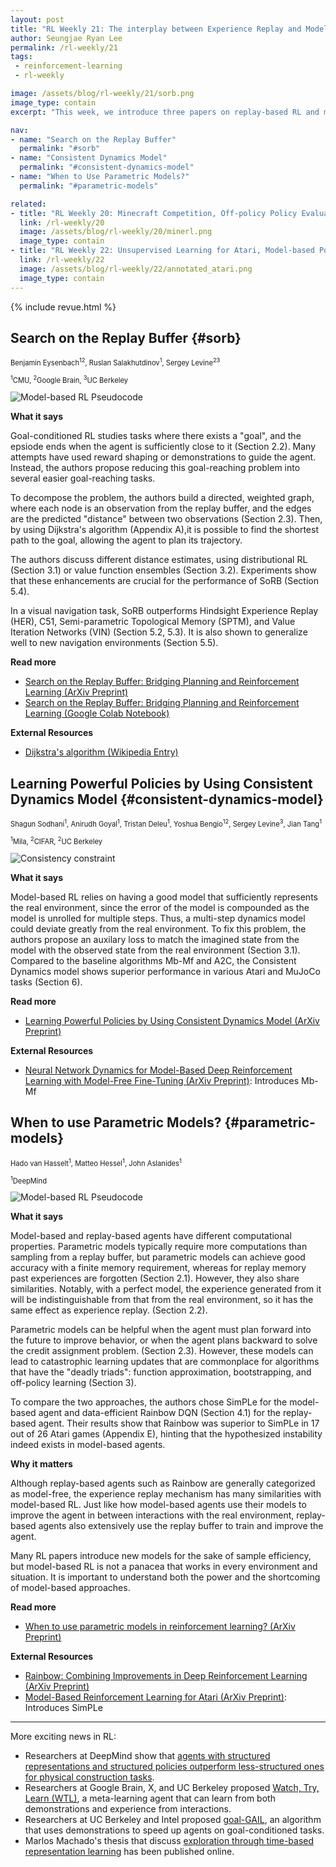 ```yaml
---
layout: post
title: "RL Weekly 21: The interplay between Experience Replay and Model-based RL"
author: Seungjae Ryan Lee
permalink: /rl-weekly/21
tags:
 - reinforcement-learning
 - rl-weekly

image: /assets/blog/rl-weekly/21/sorb.png
image_type: contain
excerpt: "This week, we introduce three papers on replay-based RL and model-based RL. The first paper introduces SoRB, a way to combine experience replay and planning. The second paper introduces a consistency loss to ensure that a model is consistent with the real environment. The final paper compares model-based agents with replay-based agents."

nav:
- name: "Search on the Replay Buffer"
  permalink: "#sorb"
- name: "Consistent Dynamics Model"
  permalink: "#consistent-dynamics-model"
- name: "When to Use Parametric Models?"
  permalink: "#parametric-models"

related:
- title: "RL Weekly 20: Minecraft Competition, Off-policy Policy Evaluation via Classification, and Soft-attention Agent for Interpretability"
  link: /rl-weekly/20
  image: /assets/blog/rl-weekly/20/minerl.png
  image_type: contain
- title: "RL Weekly 22: Unsupervised Learning for Atari, Model-based Policy Optimization, and Adaptive-TD"
  link: /rl-weekly/22
  image: /assets/blog/rl-weekly/22/annotated_atari.png
  image_type: contain
---
```




{% include revue.html %}




## Search on the Replay Buffer {#sorb}

<p class="authors" style="font-size: 0.8em">
Benjamin Eysenbach<sup>12</sup>,
Ruslan Salakhutdinov<sup>1</sup>,
Sergey Levine<sup>23</sup>
</p>
<p class="authors__institutions" style="font-size: 0.8em">
    <sup>1</sup>CMU,
    <sup>2</sup>Google Brain,
    <sup>3</sup>UC Berkeley
</p>

<div class="w50" style="margin: 10px auto;">
  <img src="{{ absolute_url }}/assets/blog/rl-weekly/21/sorb.png" alt="Model-based RL Pseudocode">
</div>

**What it says**

Goal-conditioned RL studies tasks where there exists a "goal", and the epsiode ends when the agent is sufficiently close to it (Section 2.2). Many attempts have used reward shaping or demonstrations to guide the agent. Instead, the authors propose reducing this goal-reaching problem into several easier goal-reaching tasks.

To decompose the problem, the authors build a directed, weighted graph, where each node is an observation from the replay buffer, and the edges are the predicted "distance" between two observations (Section 2.3). Then, by using Dijkstra's algorithm (Appendix A),it is possible to find the shortest path to the goal, allowing the agent to plan its trajectory.

The authors discuss different distance estimates, using distributional RL (Section 3.1) or value function ensembles (Section 3.2). Experiments show that these enhancements are crucial for the performance of SoRB (Section 5.4).

In a visual navigation task, SoRB outperforms Hindsight Experience Replay (HER), C51, Semi-parametric Topological Memory (SPTM), and Value Iteration Networks (VIN) (Section 5.2, 5.3). It is also shown to generalize well to new navigation environments (Section 5.5).

**Read more**

- [Search on the Replay Buffer: Bridging Planning and Reinforcement Learning (ArXiv Preprint)](https://arxiv.org/abs/1906.05253)
- [Search on the Replay Buffer: Bridging Planning and Reinforcement Learning (Google Colab Notebook)](https://colab.research.google.com/drive/1GnyIypicdLf2g--tej3yZguLDkHUgEsk)

**External Resources**

- [Dijkstra's algorithm (Wikipedia Entry)](https://en.wikipedia.org/wiki/Dijkstra%27s_algorithm)







## Learning Powerful Policies by Using Consistent Dynamics Model {#consistent-dynamics-model}

<p class="authors" style="font-size: 0.8em">
Shagun Sodhani<sup>1</sup>,
Anirudh Goyal<sup>1</sup>,
Tristan Deleu<sup>1</sup>,
Yoshua Bengio<sup>12</sup>,
Sergey Levine<sup>3</sup>,
Jian Tang<sup>1</sup>
</p>
<p class="authors__institutions" style="font-size: 0.8em">
    <sup>1</sup>Mila,
    <sup>2</sup>CIFAR,
    <sup>2</sup>UC Berkeley
</p>

<div class="w100" style="margin: 10px auto;">
  <img src="{{ absolute_url }}/assets/blog/rl-weekly/21/consistent.png" alt="Consistency constraint">
</div>

**What it says**

Model-based RL relies on having a good model that sufficiently represents the real environment, since the error of the model is compounded as the model is unrolled for multiple steps. Thus, a multi-step dynamics model could deviate greatly from the real environment. To fix this problem, the authors propose an auxilary loss to match the imagined state from the model with the observed state from the real environment (Section 3.1). Compared to the baseline algorithms Mb-Mf and A2C, the Consistent Dynamics model shows superior performance in various Atari and MuJoCo tasks (Section 6).

**Read more**

- [Learning Powerful Policies by Using Consistent Dynamics Model (ArXiv Preprint)](https://arxiv.org/abs/1906.04355)

**External Resources**

- [Neural Network Dynamics for Model-Based Deep Reinforcement Learning with Model-Free Fine-Tuning (ArXiv Preprint)](https://arxiv.org/abs/1708.02596): Introduces Mb-Mf






## When to use Parametric Models? {#parametric-models}

<p class="authors" style="font-size: 0.8em">
Hado van Hasselt<sup>1</sup>,
Matteo Hessel<sup>1</sup>,
John Aslanides<sup>1</sup>
</p>
<p class="authors__institutions" style="font-size: 0.8em">
    <sup>1</sup>DeepMind
</p>

<div class="w40" style="margin: 10px auto;">
  <img src="{{ absolute_url }}/assets/blog/rl-weekly/21/mbrl.png" alt="Model-based RL Pseudocode">
</div>

**What it says**

Model-based and replay-based agents have different computational properties. Parametric models typically require more computations than sampling from a replay buffer, but parametric models can achieve good accuracy with a finite memory requirement, whereas for replay memory past experiences are forgotten (Section 2.1). However, they also share similarities. Notably, with a perfect model, the experience generated from it will be indistinguishable from that from the real environment, so it has the same effect as experience replay. (Section 2.2).

Parametric models can be helpful when the agent must plan forward into the future to improve behavior, or when the agent plans backward to solve the credit assignment problem. (Section 2.3). However, these models can lead to catastrophic learning updates that are commonplace for algorithms that have the "deadly triads": function approximation, bootstrapping, and off-policy learning (Section 3).

To compare the two approaches, the authors chose SimPLe for the model-based agent and data-efficient Rainbow DQN (Section 4.1) for the replay-based agent. Their results show that Rainbow was superior to SimPLe in 17 out of 26 Atari games (Appendix E), hinting that the hypothesized instability indeed exists in model-based agents.

**Why it matters**

Although replay-based agents such as Rainbow are generally categorized as model-free, the experience replay mechanism has many similarities with model-based RL. Just like how model-based agents use their models to improve the agent in between interactions with the real environment, replay-based agents also extensively use the replay buffer to train and improve the agent.

Many RL papers introduce new models for the sake of sample efficiency, but model-based RL is not a panacea that works in every environment and situation. It is important to understand both the power and the shortcoming of model-based approaches.

**Read more**

- [When to use parametric models in reinforcement learning? (ArXiv Preprint)](https://arxiv.org/abs/1906.05243)

**External Resources**

- [Rainbow: Combining Improvements in Deep Reinforcement Learning (ArXiv Preprint)](https://arxiv.org/abs/1710.02298)
- [Model-Based Reinforcement Learning for Atari (ArXiv Preprint)](https://arxiv.org/abs/1903.00374): Introduces SimPLe






---

More exciting news in RL:

- Researchers at DeepMind show that [agents with structured representations and structured policies outperform less-structured ones for physical construction tasks](https://arxiv.org/abs/1904.03177).
- Researchers at Google Brain, X, and UC Berkeley proposed [Watch, Try, Learn (WTL)](https://arxiv.org/abs/1906.03352), a meta-learning agent that can learn from both demonstrations and experience from interactions.
- Researchers at UC Berkeley and Intel proposed [goal-GAIL](https://sites.google.com/view/goalconditioned-il/), an algorithm that uses demonstrations to speed up agents on goal-conditioned tasks.
- Marlos Machado's thesis that discuss [exploration through time-based representation learning](https://era.library.ualberta.ca/items/581b87e0-a777-40a1-9776-f85a85864d6c/) has been published online.
